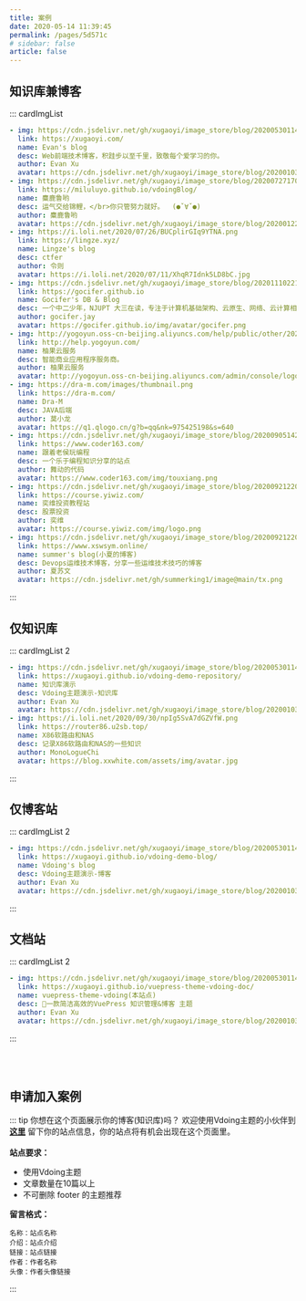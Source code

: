 ```yaml
---
title: 案例
date: 2020-05-14 11:39:45
permalink: /pages/5d571c
# sidebar: false
article: false
---
```


<!--
## 这个主题可以做什么？
* 案例1：[知识库兼博客站](https://xugaoyi.com/)
* 案例2：[仅博客站](https://xugaoyi.github.io/vdoing-demo-blog/)
* 案例3：[仅知识库](https://xugaoyi.github.io/vdoing-demo-repository/)
* 案例4：文档站(本站点) -->

## 知识库兼博客
::: cardImgList
```yaml
- img: https://cdn.jsdelivr.net/gh/xugaoyi/image_store/blog/20200530114033.png
  link: https://xugaoyi.com/
  name: Evan's blog
  desc: Web前端技术博客，积跬步以至千里，致敬每个爱学习的你。
  author: Evan Xu
  avatar: https://cdn.jsdelivr.net/gh/xugaoyi/image_store/blog/20200103123203.jpg
- img: https://cdn.jsdelivr.net/gh/xugaoyi/image_store/blog/20200727170555.jpg
  link: https://miluluyo.github.io/vdoingBlog/
  name: 麋鹿鲁哟
  desc: 运气交给锦鲤，</br>你只管努力就好。  (●ˇ∀ˇ●)
  author: 麋鹿鲁哟
  avatar: https://cdn.jsdelivr.net/gh/xugaoyi/image_store/blog/20200122153807.jpg
- img: https://i.loli.net/2020/07/26/BUCplirGIq9YTNA.png
  link: https://lingze.xyz/
  name: Lingze's blog
  desc: ctfer
  author: 令则
  avatar: https://i.loli.net/2020/07/11/XhqR7Idnk5LD8bC.jpg
- img: https://cdn.jsdelivr.net/gh/xugaoyi/image_store/blog/20201110221457.png
  link: https://gocifer.github.io
  name: Gocifer's DB & Blog
  desc: 一个中二少年，NJUPT 大三在读，专注于计算机基础架构、云原生、网络、云计算相关技术的所学、所思、所行、所想。
  author: gocifer.jay
  avatar: https://gocifer.github.io/img/avatar/gocifer.png
- img: http://yogoyun.oss-cn-beijing.aliyuncs.com/help/public/other/20200630125515.png
  link: http://help.yogoyun.com/
  name: 柚果云服务
  desc: 智能商业应用程序服务商。
  author: 柚果云服务
  avatar: http://yogoyun.oss-cn-beijing.aliyuncs.com/admin/console/logo.png
- img: https://dra-m.com/images/thumbnail.png
  link: https://dra-m.com/
  name: Dra-M
  desc: JAVA后端
  author: 莫小龙
  avatar: https://q1.qlogo.cn/g?b=qq&nk=975425198&s=640
- img: https://cdn.jsdelivr.net/gh/xugaoyi/image_store/blog/20200905142134.png
  link: https://www.coder163.com/
  name: 跟着老侯玩编程
  desc: 一个乐于编程知识分享的站点
  author: 舞动的代码
  avatar: https://www.coder163.com/img/touxiang.png
- img: https://cdn.jsdelivr.net/gh/xugaoyi/image_store/blog/20200921220111.png
  link: https://course.yiwiz.com/
  name: 奕维投资教程站
  desc: 股票投资
  author: 奕维
  avatar: https://course.yiwiz.com/img/logo.png
- img: https://cdn.jsdelivr.net/gh/xugaoyi/image_store/blog/20200921220111.png
  link: https://www.xswsym.online/
  name: summer's blog(小夏的博客)
  desc: Devops运维技术博客，分享一些运维技术技巧的博客
  author: 夏苏文
  avatar: https://cdn.jsdelivr.net/gh/summerking1/image@main/tx.png
```
:::

## 仅知识库
::: cardImgList 2
```yaml
- img: https://cdn.jsdelivr.net/gh/xugaoyi/image_store/blog/20200530114035.png
  link: https://xugaoyi.github.io/vdoing-demo-repository/
  name: 知识库演示
  desc: Vdoing主题演示-知识库
  author: Evan Xu
  avatar: https://cdn.jsdelivr.net/gh/xugaoyi/image_store/blog/20200103123203.jpg
- img: https://i.loli.net/2020/09/30/npIg5SvA7dGZVfW.png
  link: https://router86.u2sb.top/
  name: X86软路由和NAS
  desc: 记录X86软路由和NAS的一些知识
  author: MonoLogueChi
  avatar: https://blog.xxwhite.com/assets/img/avatar.jpg
```
:::

## 仅博客站
::: cardImgList 2
```yaml
- img: https://cdn.jsdelivr.net/gh/xugaoyi/image_store/blog/20200530114034.png
  link: https://xugaoyi.github.io/vdoing-demo-blog/
  name: Vdoing's blog
  desc: Vdoing主题演示-博客
  author: Evan Xu
  avatar: https://cdn.jsdelivr.net/gh/xugaoyi/image_store/blog/20200103123203.jpg
```
:::

## 文档站
::: cardImgList 2
```yaml
- img: https://cdn.jsdelivr.net/gh/xugaoyi/image_store/blog/20200530114036.png
  link: https://xugaoyi.github.io/vuepress-theme-vdoing-doc/
  name: vuepress-theme-vdoing(本站点)
  desc: 🚀一款简洁高效的VuePress 知识管理&博客 主题
  author: Evan Xu
  avatar: https://cdn.jsdelivr.net/gh/xugaoyi/image_store/blog/20200103123203.jpg
```
:::

</br></br>

## 申请加入案例

::: tip 你想在这个页面展示你的博客(知识库)吗？
欢迎使用Vdoing主题的小伙伴到 [**这里**](https://github.com/xugaoyi/vuepress-theme-vdoing/issues/358) 留下你的站点信息，你的站点将有机会出现在这个页面里。</br></br>
**站点要求：**
* 使用Vdoing主题
* 文章数量在10篇以上
* 不可删除 footer 的主题推荐

**留言格式：**
```
名称：站点名称
介绍：站点介绍
链接：站点链接
作者：作者名称
头像：作者头像链接
```
:::
